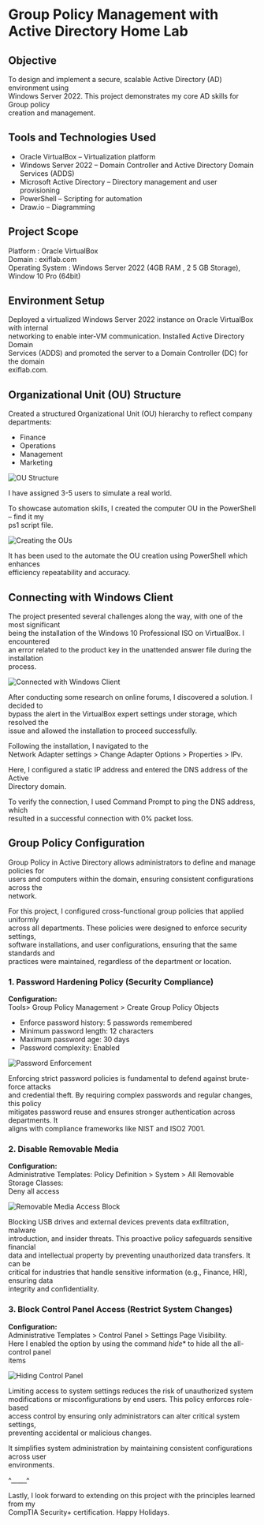 # Group Policy Management with Active Directory Home Lab  

## Objective  

To design and implement a secure, scalable Active Directory (AD) environment using  
Windows Server 2022. This project demonstrates my core AD skills for Group policy  
creation and management.  

## Tools and Technologies Used  

- Oracle VirtualBox – Virtualization platform  
- Windows Server 2022 – Domain Controller and Active Directory Domain Services (ADDS)  
- Microsoft Active Directory – Directory management and user provisioning  
- PowerShell – Scripting for automation  
- Draw.io – Diagramming  

## Project Scope  

Platform : Oracle VirtualBox  
Domain : exiflab.com  
Operating System : Windows Server 2022 (4GB RAM , 2 5 GB Storage), Window 10 Pro (64bit)  

## Environment Setup  

Deployed a virtualized Windows Server 2022 instance on Oracle VirtualBox with internal  
networking to enable inter-VM communication. Installed Active Directory Domain  
Services (ADDS) and promoted the server to a Domain Controller (DC) for the domain  
exiflab.com.  



## Organizational Unit (OU) Structure  

Created a structured Organizational Unit (OU) hierarchy to reflect company  
departments:  

- Finance  
- Operations  
- Management  
- Marketing  

![OU Structure](https://raw.githubusercontent.com/nur-exif/nurs/7a7c9eadb0dcdb94088da3bc22efb74e6bcdfc4e/OU%20Structure.png)

I have assigned 3-5 users to simulate a real world.  

To showcase automation skills, I created the computer OU in the PowerShell – find it my  
ps1 script file.  

![Creating the OUs](https://raw.githubusercontent.com/nur-exif/nurs/7a7c9eadb0dcdb94088da3bc22efb74e6bcdfc4e/Creating%20the%20OUs.png)

It has been used to the automate the OU creation using PowerShell which enhances  
efficiency repeatability and accuracy.  

## Connecting with Windows Client  

The project presented several challenges along the way, with one of the most significant  
being the installation of the Windows 10 Professional ISO on VirtualBox. I encountered  
an error related to the product key in the unattended answer file during the installation  
process.  

![Connected with Windows Client](https://raw.githubusercontent.com/nur-exif/nurs/f58c5352c07e6d4127764efdbf12e822a5d2810b/Connected%20with%20Windows%20Client.png)


After conducting some research on online forums, I discovered a solution. I decided to  
bypass the alert in the VirtualBox expert settings under storage, which resolved the  
issue and allowed the installation to proceed successfully.  

Following the installation, I navigated to the  
Network Adapter settings > Change Adapter Options > Properties > IPv.  

Here, I configured a static IP address and entered the DNS address of the Active  
Directory domain.  

To verify the connection, I used Command Prompt to ping the DNS address, which  
resulted in a successful connection with 0% packet loss.  

## Group Policy Configuration  

Group Policy in Active Directory allows administrators to define and manage policies for  
users and computers within the domain, ensuring consistent configurations across the  
network.  

For this project, I configured cross-functional group policies that applied uniformly  
across all departments. These policies were designed to enforce security settings,  
software installations, and user configurations, ensuring that the same standards and  
practices were maintained, regardless of the department or location.  

### 1. Password Hardening Policy (Security Compliance)  

**Configuration:**  
Tools> Group Policy Management > Create Group Policy Objects  

- Enforce password history: 5 passwords remembered  
- Minimum password length: 12 characters  
- Maximum password age: 30 days  
- Password complexity: Enabled  

![Password Enforcement](https://raw.githubusercontent.com/nur-exif/nurs/7a7c9eadb0dcdb94088da3bc22efb74e6bcdfc4e/Password%20Enforcement.png)


Enforcing strict password policies is fundamental to defend against brute-force attacks  
and credential theft. By requiring complex passwords and regular changes, this policy  
mitigates password reuse and ensures stronger authentication across departments. It  
aligns with compliance frameworks like NIST and ISO2 7001.  

### 2. Disable Removable Media  

**Configuration:**  
Administrative Templates: Policy Definition > System > All Removable Storage Classes:  
Deny all access  

![Removable Media Access Block](https://raw.githubusercontent.com/nur-exif/nurs/7a7c9eadb0dcdb94088da3bc22efb74e6bcdfc4e/Removable%20Media%20Access%20Block.png)


Blocking USB drives and external devices prevents data exfiltration, malware  
introduction, and insider threats. This proactive policy safeguards sensitive financial  
data and intellectual property by preventing unauthorized data transfers. It can be  
critical for industries that handle sensitive information (e.g., Finance, HR), ensuring data  
integrity and confidentiality.  

### 3. Block Control Panel Access (Restrict System Changes)  

**Configuration:**  
Administrative Templates > Control Panel > Settings Page Visibility.  
Here I enabled the option by using the command _hide_* to hide all the all-control panel  
items  

![Hiding Control Panel](https://raw.githubusercontent.com/nur-exif/nurs/7a7c9eadb0dcdb94088da3bc22efb74e6bcdfc4e/Hiding%20Control%20Panel.png)

Limiting access to system settings reduces the risk of unauthorized system  
modifications or misconfigurations by end users. This policy enforces role-based  
access control by ensuring only administrators can alter critical system settings,  
preventing accidental or malicious changes.  

It simplifies system administration by maintaining consistent configurations across user  
environments.  

^_____^  

Lastly, I look forward to extending on this project with the principles learned from my  
CompTIA Security+ certification. Happy Holidays. 
